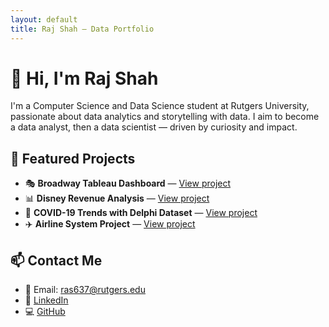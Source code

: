 ```yaml
---
layout: default
title: Raj Shah – Data Portfolio
---
```


# 👋 Hi, I'm Raj Shah

I'm a Computer Science and Data Science student at Rutgers University, passionate about data analytics and storytelling with data. I aim to become a data analyst, then a data scientist — driven by curiosity and impact.

## 📁 Featured Projects

- 🎭 **Broadway Tableau Dashboard** — [View project](#)
- 📊 **Disney Revenue Analysis** — [View project](#)
- 🧬 **COVID-19 Trends with Delphi Dataset** — [View project](#)
- ✈️ **Airline System Project** — [View project](./airline-system/README.md)

## 📫 Contact Me
- 📧 Email: ras637@rutgers.edu  
- 💼 [LinkedIn](https://www.linkedin.com/in/raj-shah-42985323b/)  
- 💻 [GitHub](https://github.com/rajshah1909)
